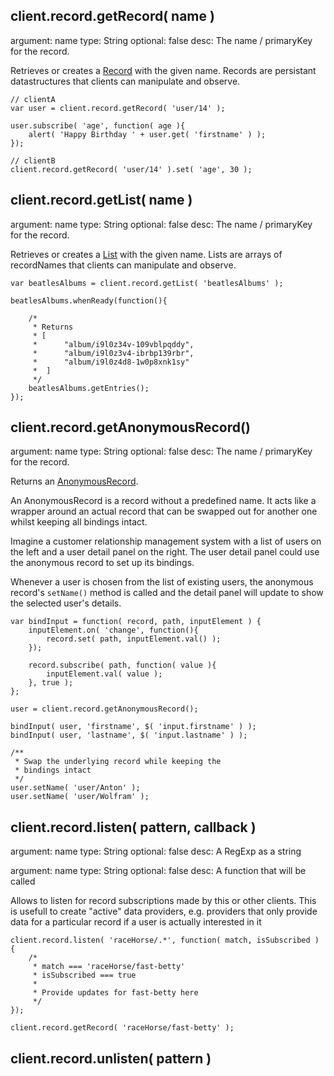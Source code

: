 client.record.getRecord( name )
--------------------------------
argument: name
type: String
optional: false
desc: The name / primaryKey for the record.

Retrieves or creates a [Record](Record.html) with the given name. Records are persistant datastructures
that clients can manipulate and observe.

	// clientA
	var user = client.record.getRecord( 'user/14' );

	user.subscribe( 'age', function( age ){
		alert( 'Happy Birthday ' + user.get( 'firstname' ) );
	});

	// clientB
	client.record.getRecord( 'user/14' ).set( 'age', 30 );

client.record.getList( name )
--------------------------------
argument: name
type: String
optional: false
desc: The name / primaryKey for the record.

Retrieves or creates a [List](List.html) with the given name. Lists are arrays of recordNames that clients
can manipulate and observe.

	var beatlesAlbums = client.record.getList( 'beatlesAlbums' );

	beatlesAlbums.whenReady(function(){

		/*
		 * Returns
		 * [
		 *		"album/i9l0z34v-109vblpqddy", 
		 *		"album/i9l0z3v4-ibrbp139rbr", 
		 *		"album/i9l0z4d8-1w0p8xnk1sy" 
		 *	]
		 */
		beatlesAlbums.getEntries();
	});

client.record.getAnonymousRecord()
--------------------------------
argument: name
type: String
optional: false
desc: The name / primaryKey for the record.

Returns an [AnonymousRecord](AnonymousRecord). 

An AnonymousRecord is a record without a predefined name. It
acts like a wrapper around an actual record that can
be swapped out for another one whilst keeping all bindings intact.

Imagine a customer relationship management system with a list of users
on the left and a user detail panel on the right. The user detail
panel could use the anonymous record to set up its bindings. 

Whenever a user is chosen from the list of existing users, the anonymous record's
`setName()` method is called and the detail panel will update to
show the selected user's details.

	var bindInput = function( record, path, inputElement ) {
		inputElement.on( 'change', function(){
			record.set( path, inputElement.val() );
		});

		record.subscribe( path, function( value ){
			inputElement.val( value );
		}, true );
	};

	user = client.record.getAnonymousRecord();

	bindInput( user, 'firstname', $( 'input.firstname' ) );
	bindInput( user, 'lastname', $( 'input.lastname' ) );

	/**
	 * Swap the underlying record while keeping the
	 * bindings intact
	 */
	user.setName( 'user/Anton' );
	user.setName( 'user/Wolfram' );



client.record.listen( pattern, callback )
--------------------------------
argument: name
type: String
optional: false
desc: A RegExp as a string

argument: name
type: String
optional: false
desc: A function that will be called

Allows to listen for record subscriptions made by this or other clients. This
is usefull to create "active" data providers, e.g. providers that only provide
data for a particular record if a user is actually interested in it

	client.record.listen( 'raceHorse/.*', function( match, isSubscribed ) {
		/*
		 * match === 'raceHorse/fast-betty'
		 * isSubscribed === true
		 *
		 * Provide updates for fast-betty here
		 */
	});

	client.record.getRecord( 'raceHorse/fast-betty' );

client.record.unlisten( pattern )
--------------------------------